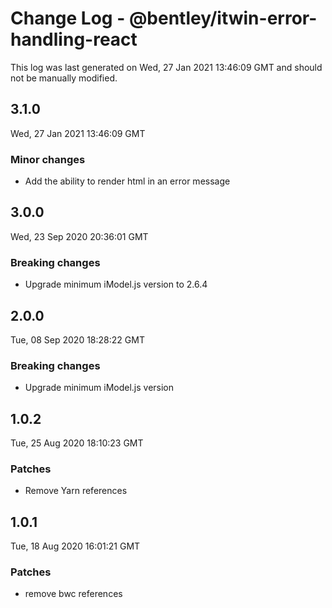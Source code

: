 # Change Log - @bentley/itwin-error-handling-react

This log was last generated on Wed, 27 Jan 2021 13:46:09 GMT and should not be manually modified.

## 3.1.0
Wed, 27 Jan 2021 13:46:09 GMT

### Minor changes

- Add the ability to render html in an error message

## 3.0.0
Wed, 23 Sep 2020 20:36:01 GMT

### Breaking changes

- Upgrade minimum iModel.js version to 2.6.4

## 2.0.0
Tue, 08 Sep 2020 18:28:22 GMT

### Breaking changes

- Upgrade minimum iModel.js version

## 1.0.2
Tue, 25 Aug 2020 18:10:23 GMT

### Patches

- Remove Yarn references

## 1.0.1
Tue, 18 Aug 2020 16:01:21 GMT

### Patches

- remove bwc references

